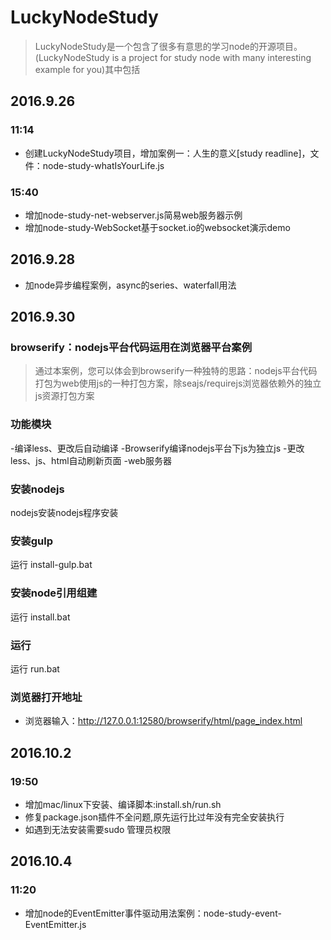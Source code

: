 # LuckyNodeStudy

> LuckyNodeStudy是一个包含了很多有意思的学习node的开源项目。(LuckyNodeStudy is a project for study node with many interesting example for you)其中包括

## 2016.9.26
### 11:14
- 创建LuckyNodeStudy项目，增加案例一：人生的意义[study readline]，文件：node-study-whatIsYourLife.js

### 15:40
- 增加node-study-net-webserver.js简易web服务器示例
- 增加node-study-WebSocket基于socket.io的websocket演示demo

## 2016.9.28
- 加node异步编程案例，async的series、waterfall用法

## 2016.9.30
### browserify：nodejs平台代码运用在浏览器平台案例

> 通过本案例，您可以体会到browserify一种独特的思路：nodejs平台代码打包为web使用js的一种打包方案，除seajs/requirejs浏览器依赖外的独立js资源打包方案

### 功能模块
-编译less、更改后自动编译
-Browserify编译nodejs平台下js为独立js
-更改less、js、html自动刷新页面
-web服务器

### 安装nodejs
nodejs安装nodejs程序安装

### 安装gulp
运行 install-gulp.bat

### 安装node引用组建
运行 install.bat

### 运行
运行 run.bat

### 浏览器打开地址
- 浏览器输入：http://127.0.0.1:12580/browserify/html/page_index.html

## 2016.10.2
### 19:50
- 增加mac/linux下安装、编译脚本:install.sh/run.sh
- 修复package.json插件不全问题,原先运行比过年没有完全安装执行
- 如遇到无法安装需要sudo 管理员权限

## 2016.10.4
### 11:20
- 增加node的EventEmitter事件驱动用法案例：node-study-event-EventEmitter.js
